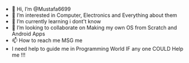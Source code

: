 - 👋 Hi, I’m @Mustafa6699
- 👀 I’m interested in Computer, Electronics and Everything about them
- 🌱 I’m currently learning i dont't know
- 💞️ I’m looking to collaborate on Making my own OS from Scratch and Android Apps
- 📫 How to reach me MSG me
- I need help to guide me in Programming World IF any one COULD Help me !!!

<!---
Mustafa6699/Mustafa6699 is a ✨ special ✨ repository because its `README.md` (this file) appears on your GitHub profile.
You can click the Preview link to take a look at your changes.
--->
